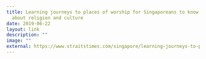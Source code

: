 ```yaml
---
title: Learning journeys to places of worship for Singaporeans to know more
  about religion and culture
date: 2019-06-22
layout: link
description: ""
image: ""
external: https://www.straitstimes.com/singapore/learning-journeys-to-places-of-worship-for-singaporeans-to-know-more-about-religion-and
---
```


